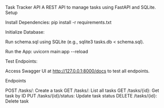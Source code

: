 Task Tracker API
A REST API to manage tasks using FastAPI and SQLite.
Setup

Install Dependencies:
pip install -r requirements.txt


Initialize Database:

Run schema.sql using SQLite (e.g., sqlite3 tasks.db < schema.sql).


Run the App:
uvicorn main:app --reload


Test Endpoints:

Access Swagger UI at http://127.0.0.1:8000/docs to test all endpoints.



Endpoints

POST /tasks/: Create a task
GET /tasks/: List all tasks
GET /tasks/{id}: Get task by ID
PUT /tasks/{id}/status: Update task status
DELETE /tasks/{id}: Delete task
